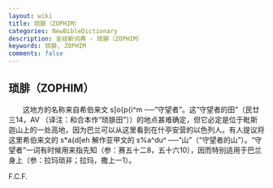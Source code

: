 ```yaml
---
layout: wiki
title: 琐腓（ZOPHIM）
categories: NewBibleDictionary
description: 圣经新词典 - 琐腓（ZOPHIM）
keywords: 琐腓, ZOPHIM
comments: false
---
```


## 琐腓（ZOPHIM）

　　这地方的名称来自希伯来文 s]o{p{i^m ──“守望者”。这“守望者的田”（民廿三14，AV 〔译注：和合本作“琐腓田”〕）的地点甚难确定，但它必定是位于毗斯迦山上的一处高地，因为巴兰可以从这里看到在什亭安营的以色列人。有人提议将这里希伯来文的 s*a{d[eh 解作亚甲文的 s%a^du^ ──“山”（“守望者的山”）。“守望者”一词有时候用来指先知（参：赛五十二8，五十六10），因而特别适用于巴兰身上（参：拉玛琐非；拉玛，撒上一1）。

F.C.F.









